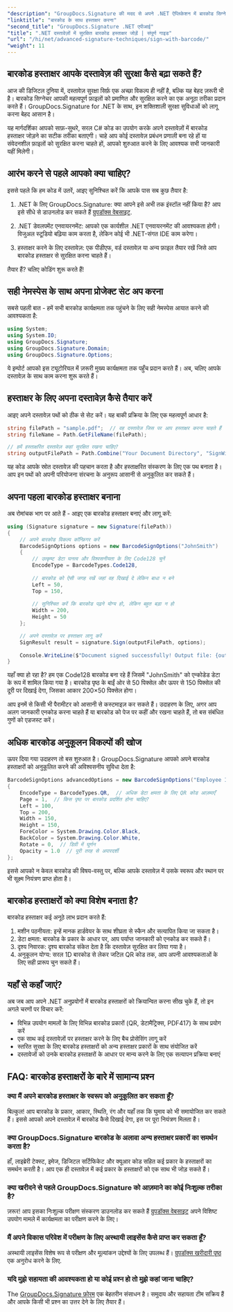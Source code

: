 ```yaml
---
"description": "GroupDocs.Signature की मदद से अपने .NET ऐप्लिकेशन में बारकोड सिग्नेचर को आसानी से लागू करने का तरीका जानें। कोड उदाहरणों के साथ चरण-दर-चरण ट्यूटोरियल।"
"linktitle": "बारकोड के साथ हस्ताक्षर करना"
"second_title": "GroupDocs.Signature .NET एपीआई"
"title": ".NET दस्तावेज़ों में सुरक्षित बारकोड हस्ताक्षर जोड़ें | संपूर्ण गाइड"
"url": "/hi/net/advanced-signature-techniques/sign-with-barcode/"
"weight": 11
---
```


## बारकोड हस्ताक्षर आपके दस्तावेज़ की सुरक्षा कैसे बढ़ा सकते हैं?

आज की डिजिटल दुनिया में, दस्तावेज़ सुरक्षा सिर्फ़ एक अच्छा विकल्प ही नहीं है, बल्कि यह बेहद ज़रूरी भी है। बारकोड सिग्नेचर आपकी महत्वपूर्ण फ़ाइलों को प्रमाणित और सुरक्षित करने का एक अनूठा तरीका प्रदान करते हैं। GroupDocs.Signature for .NET के साथ, इन शक्तिशाली सुरक्षा सुविधाओं को लागू करना बेहद आसान है।

यह मार्गदर्शिका आपको साफ़-सुथरे, सरल C# कोड का उपयोग करके अपने दस्तावेज़ों में बारकोड हस्ताक्षर जोड़ने का सटीक तरीका बताएगी। चाहे आप कोई दस्तावेज़ प्रबंधन प्रणाली बना रहे हों या संवेदनशील फ़ाइलों को सुरक्षित करना चाहते हों, आपको शुरुआत करने के लिए आवश्यक सभी जानकारी यहीं मिलेगी।

## आरंभ करने से पहले आपको क्या चाहिए?

इससे पहले कि हम कोड में उतरें, आइए सुनिश्चित करें कि आपके पास सब कुछ तैयार है:

1. .NET के लिए GroupDocs.Signature: क्या आपने इसे अभी तक इंस्टॉल नहीं किया है? आप इसे सीधे से डाउनलोड कर सकते हैं [ग्रुपडॉक्स वेबसाइट](https://releases.groupdocs.com/signature/net/).

2. .NET डेवलपमेंट एनवायरनमेंट: आपको एक कार्यशील .NET एनवायरनमेंट की आवश्यकता होगी। विजुअल स्टूडियो बढ़िया काम करता है, लेकिन कोई भी .NET-संगत IDE काम करेगा।

3. हस्ताक्षर करने के लिए दस्तावेज़: एक पीडीएफ, वर्ड दस्तावेज़ या अन्य फ़ाइल तैयार रखें जिसे आप बारकोड हस्ताक्षर से सुरक्षित करना चाहते हैं।

तैयार हैं? चलिए कोडिंग शुरू करते हैं!

## सही नेमस्पेस के साथ अपना प्रोजेक्ट सेट अप करना

सबसे पहली बात - हमें सभी बारकोड कार्यक्षमता तक पहुंचने के लिए सही नेमस्पेस आयात करने की आवश्यकता है:

```csharp
using System;
using System.IO;
using GroupDocs.Signature;
using GroupDocs.Signature.Domain;
using GroupDocs.Signature.Options;
```

ये इम्पोर्ट आपको इस ट्यूटोरियल में ज़रूरी मुख्य कार्यक्षमता तक पहुँच प्रदान करते हैं। अब, चलिए आपके दस्तावेज़ के साथ काम करना शुरू करते हैं।

## हस्ताक्षर के लिए अपना दस्तावेज़ कैसे तैयार करें

आइए अपने दस्तावेज़ पथों को ठीक से सेट करें। यह बाकी प्रक्रिया के लिए एक महत्वपूर्ण आधार है:

```csharp
string filePath = "sample.pdf";  // वह दस्तावेज़ जिस पर आप हस्ताक्षर करना चाहते हैं
string fileName = Path.GetFileName(filePath);

// हमें हस्ताक्षरित दस्तावेज़ कहां सुरक्षित रखना चाहिए?
string outputFilePath = Path.Combine("Your Document Directory", "SignWithBarcode", fileName);
```

यह कोड आपके स्रोत दस्तावेज़ की पहचान करता है और हस्ताक्षरित संस्करण के लिए एक पथ बनाता है। आप इन पथों को अपनी परियोजना संरचना के अनुरूप आसानी से अनुकूलित कर सकते हैं।

## अपना पहला बारकोड हस्ताक्षर बनाना

अब रोमांचक भाग पर आते हैं - आइए एक बारकोड हस्ताक्षर बनाएं और लागू करें:

```csharp
using (Signature signature = new Signature(filePath))
{
    // अपने बारकोड विकल्प कॉन्फ़िगर करें
    BarcodeSignOptions options = new BarcodeSignOptions("JohnSmith")
    {
        // उत्कृष्ट डेटा घनत्व और विश्वसनीयता के लिए Code128 चुनें
        EncodeType = BarcodeTypes.Code128,
        
        // बारकोड को ऐसी जगह रखें जहां वह दिखाई दे लेकिन बाधा न बने
        Left = 50,
        Top = 150,
        
        // सुनिश्चित करें कि बारकोड पढ़ने योग्य हो, लेकिन बहुत बड़ा न हो
        Width = 200,
        Height = 50
    };

    // अपने दस्तावेज़ पर हस्ताक्षर लागू करें
    SignResult result = signature.Sign(outputFilePath, options);
    
    Console.WriteLine($"Document signed successfully! Output file: {outputFilePath}");
}
```

यहाँ क्या हो रहा है? हम एक Code128 बारकोड बना रहे हैं जिसमें "JohnSmith" को एन्कोडेड डेटा के रूप में शामिल किया गया है। बारकोड पृष्ठ के बाईं ओर से 50 पिक्सेल और ऊपर से 150 पिक्सेल की दूरी पर दिखाई देगा, जिसका आकार 200×50 पिक्सेल होगा।

आप इनमें से किसी भी पैरामीटर को आसानी से कस्टमाइज़ कर सकते हैं। उदाहरण के लिए, अगर आप अलग जानकारी एनकोड करना चाहते हैं या बारकोड को पेज पर कहीं और रखना चाहते हैं, तो बस संबंधित गुणों को एडजस्ट करें।

## अधिक बारकोड अनुकूलन विकल्पों की खोज

ऊपर दिया गया उदाहरण तो बस शुरुआत है। GroupDocs.Signature आपको अपने बारकोड हस्ताक्षरों को अनुकूलित करने की अविश्वसनीय सुविधा देता है:

```csharp
BarcodeSignOptions advancedOptions = new BarcodeSignOptions("Employee ID: 123456")
{
    EncodeType = BarcodeTypes.QR,  // अधिक डेटा क्षमता के लिए QR कोड आज़माएँ
    Page = 1,  // किस पृष्ठ पर बारकोड प्रदर्शित होना चाहिए?
    Left = 100,
    Top = 200,
    Width = 150,
    Height = 150,
    ForeColor = System.Drawing.Color.Black,
    BackColor = System.Drawing.Color.White,
    Rotate = 0,  // डिग्री में घूर्णन
    Opacity = 1.0  // पूरी तरह से अपारदर्शी
};
```

इससे आपको न केवल बारकोड की विषय-वस्तु पर, बल्कि आपके दस्तावेज़ में उसके स्वरूप और स्थान पर भी सूक्ष्म नियंत्रण प्राप्त होता है।

## बारकोड हस्ताक्षरों को क्या विशेष बनाता है?

बारकोड हस्ताक्षर कई अनूठे लाभ प्रदान करते हैं:

1. मशीन पठनीयता: इन्हें मानक हार्डवेयर के साथ शीघ्रता से स्कैन और सत्यापित किया जा सकता है।
2. डेटा क्षमता: बारकोड के प्रकार के आधार पर, आप पर्याप्त जानकारी को एनकोड कर सकते हैं।
3. दृश्य निवारक: दृश्य बारकोड संकेत देता है कि दस्तावेज़ सुरक्षित कर लिया गया है।
4. अनुकूलन योग्य: सरल 1D बारकोड से लेकर जटिल QR कोड तक, आप अपनी आवश्यकताओं के लिए सही प्रारूप चुन सकते हैं।

## यहाँ से कहाँ जाएं?

अब जब आप अपने .NET अनुप्रयोगों में बारकोड हस्ताक्षरों को क्रियान्वित करना सीख चुके हैं, तो इन अगले चरणों पर विचार करें:

- विभिन्न उपयोग मामलों के लिए विभिन्न बारकोड प्रकारों (QR, डेटामैट्रिक्स, PDF417) के साथ प्रयोग करें
- एक साथ कई दस्तावेज़ों पर हस्ताक्षर करने के लिए बैच प्रोसेसिंग लागू करें
- स्तरित सुरक्षा के लिए बारकोड हस्ताक्षरों को अन्य हस्ताक्षर प्रकारों के साथ संयोजित करें
- दस्तावेजों को उनके बारकोड हस्ताक्षरों के आधार पर मान्य करने के लिए एक सत्यापन प्रक्रिया बनाएं

## FAQ: बारकोड हस्ताक्षरों के बारे में सामान्य प्रश्न

### क्या मैं अपने बारकोड हस्ताक्षर के स्वरूप को अनुकूलित कर सकता हूँ?
बिल्कुल! आप बारकोड के प्रकार, आकार, स्थिति, रंग और यहाँ तक कि घुमाव को भी समायोजित कर सकते हैं। इससे आपको अपने दस्तावेज़ में बारकोड कैसे दिखाई देगा, इस पर पूरा नियंत्रण मिलता है।

### क्या GroupDocs.Signature बारकोड के अलावा अन्य हस्ताक्षर प्रकारों का समर्थन करता है?
हाँ, लाइब्रेरी टेक्स्ट, इमेज, डिजिटल सर्टिफिकेट और क्यूआर कोड सहित कई प्रकार के हस्ताक्षरों का समर्थन करती है। आप एक ही दस्तावेज़ में कई प्रकार के हस्ताक्षरों को एक साथ भी जोड़ सकते हैं।

### क्या खरीदने से पहले GroupDocs.Signature को आज़माने का कोई निःशुल्क तरीका है?
ज़रूर! आप इसका निःशुल्क परीक्षण संस्करण डाउनलोड कर सकते हैं [ग्रुपडॉक्स वेबसाइट](https://releases.groupdocs.com/) अपने विशिष्ट उपयोग मामले में कार्यक्षमता का परीक्षण करने के लिए।

### मैं अपने विकास परिवेश में परीक्षण के लिए अस्थायी लाइसेंस कैसे प्राप्त कर सकता हूँ?
अस्थायी लाइसेंस विशेष रूप से परीक्षण और मूल्यांकन उद्देश्यों के लिए उपलब्ध हैं। [ग्रुपडॉक्स खरीदारी पृष्ठ](https://purchase.groupdocs.com/temporary-license/) एक अनुरोध करने के लिए.

### यदि मुझे सहायता की आवश्यकता हो या कोई प्रश्न हो तो मुझे कहां जाना चाहिए?
The [GroupDocs.Signature फ़ोरम](https://forum.groupdocs.com/c/signature/13) एक बेहतरीन संसाधन है। समुदाय और सहायता टीम सक्रिय हैं और आपके किसी भी प्रश्न का उत्तर देने के लिए तैयार हैं।